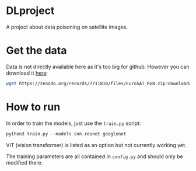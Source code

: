 # DLproject
A project about data poisoning on satellite images. 

# Get the data
Data is not directly available here as it's too big for github. However you can download it [here](https://zenodo.org/records/7711810#.ZAm3k-zMKEA):
```bash
wget https://zenodo.org/records/7711810/files/EuroSAT_RGB.zip?download=1
```
# How to run
In order to train the models, just use the `train.py` script:
```python
python3 train.py --models cnn resnet googlenet
```
ViT (vision transformer) is listed as an option but not currently working yet.

The training parameters are all contained in `config.py` and should only be modified there. 

